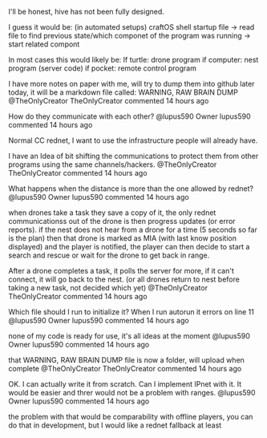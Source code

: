 

I'll be honest, hive has not been fully designed.

I guess it would be: (in automated setups)
craftOS shell startup file -> read file to find previous state/which componet of the program was running -> start related compont

In most cases this would likely be:
If turtle: drone program
if computer: nest program (server code)
if pocket: remote control program

I have more notes on paper with me, will try to dump them into github later today, it will be a markdown file called: WARNING, RAW BRAIN DUMP
@TheOnlyCreator
TheOnlyCreator commented 14 hours ago

How do they communicate with each other?
@lupus590
Owner
lupus590 commented 14 hours ago

Normal CC rednet, I want to use the infrastructure people will already have.

I have an Idea of bit shifting the communications to protect them from other programs using the same channels/hackers.
@TheOnlyCreator
TheOnlyCreator commented 14 hours ago

What happens when the distance is more than the one allowed by rednet?
@lupus590
Owner
lupus590 commented 14 hours ago

when drones take a task they save a copy of it, the only rednet communicationss out of the drone is then progress updates (or error reports). if the nest does not hear from a drone for a time (5 seconds so far is the plan) then that drone is marked as MIA (with last know position displayed) and the player is notified, the player can then decide to start a search and rescue or wait for the drone to get back in range.

After a drone completes a task, it polls the server for more, if it can't connect, it will go back to the nest. (or all drones return to nest before taking a new task, not decided which yet)
@TheOnlyCreator
TheOnlyCreator commented 14 hours ago

Which file should I run to initialize it? When I run autorun it errors on line 11
@lupus590
Owner
lupus590 commented 14 hours ago

none of my code is ready for use, it's all ideas at the moment
@lupus590
Owner
lupus590 commented 14 hours ago

that WARNING, RAW BRAIN DUMP file is now a folder, will upload when complete
@TheOnlyCreator
TheOnlyCreator commented 14 hours ago

OK. I can actually write it from scratch. Can I implement IPnet with it. It would be easier and threr would not be a problem with ranges.
@lupus590
Owner
lupus590 commented 14 hours ago

the problem with that would be comparability with offline players, you can do that in development, but I would like a rednet fallback at least
